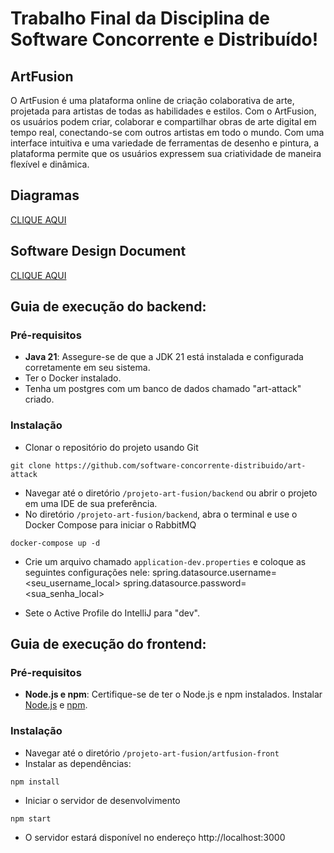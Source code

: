 # Trabalho Final da Disciplina de Software Concorrente e Distribuído!

## ArtFusion
O ArtFusion é uma plataforma online de criação colaborativa de arte, projetada para artistas de todas as habilidades e estilos. Com o ArtFusion, os usuários podem criar, colaborar e compartilhar obras de arte digital em tempo real, conectando-se com outros artistas em todo o mundo. Com uma interface intuitiva e uma variedade de ferramentas de desenho e pintura, a plataforma permite que os usuários expressem sua criatividade de maneira flexível e dinâmica.

## Diagramas
[CLIQUE AQUI](https://drive.google.com/file/d/1nSkpeHJiGiVqusFc7uL7A-Jva1d9B7br/view?usp=sharing)

## Software Design Document
[CLIQUE AQUI](https://docs.google.com/document/d/1geOp2d0BULVQ4s8E5dZOnip0_Pg6LtLSr_oZa_zrrno/edit?usp=sharing)


## Guia de execução do backend:

### Pré-requisitos
- **Java 21**: Assegure-se de que a JDK 21 está instalada e configurada corretamente em seu sistema.
- Ter o Docker instalado.
- Tenha um postgres com um banco de dados chamado "art-attack" criado.

### Instalação
- Clonar o repositório do projeto usando Git
```
git clone https://github.com/software-concorrente-distribuido/art-attack
```
- Navegar até o diretório `/projeto-art-fusion/backend` ou abrir o projeto em uma IDE de sua preferência.
- No diretório `/projeto-art-fusion/backend`, abra o terminal e use o Docker Compose para iniciar o RabbitMQ
```
docker-compose up -d
```
- Crie um arquivo chamado `application-dev.properties` e coloque as seguintes configurações nele:
	spring.datasource.username=<seu_username_local> 
	spring.datasource.password=<sua_senha_local>
	
- Sete o Active Profile do IntelliJ para "dev". 	

## Guia de execução do frontend:

### Pré-requisitos
- **Node.js e npm**: Certifique-se de ter o Node.js e npm instalados. Instalar [Node.js](https://nodejs.org/pt/download/package-manager) e [npm](https://docs.npmjs.com/downloading-and-installing-node-js-and-npm).

### Instalação
  
- Navegar até o diretório `/projeto-art-fusion/artfusion-front`
- Instalar as dependências:
```
npm install
```
  
- Iniciar o servidor de desenvolvimento
```
npm start
```
  
- O servidor estará disponível no endereço http://localhost:3000
